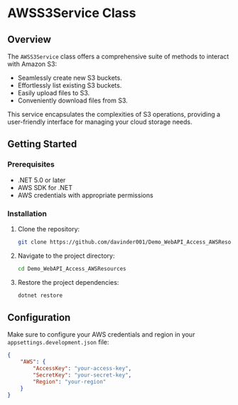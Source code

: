 # AWSS3Service Class

## Overview
The `AWSS3Service` class offers a comprehensive suite of methods to interact with Amazon S3:
- Seamlessly create new S3 buckets.
- Effortlessly list existing S3 buckets.
- Easily upload files to S3.
- Conveniently download files from S3.

This service encapsulates the complexities of S3 operations, providing a user-friendly interface for managing your cloud storage needs.


## Getting Started

### Prerequisites
- .NET 5.0 or later
- AWS SDK for .NET
- AWS credentials with appropriate permissions

### Installation
1. Clone the repository:
    ```sh
    git clone https://github.com/davinder001/Demo_WebAPI_Access_AWSResources
    ```
2. Navigate to the project directory:
    ```sh
    cd Demo_WebAPI_Access_AWSResources
    ```
3. Restore the project dependencies:
    ```sh
    dotnet restore
    ```

## Configuration
Make sure to configure your AWS credentials and region in your `appsettings.development.json` file:

```json
{
    "AWS": {
        "AccessKey": "your-access-key",
        "SecretKey": "your-secret-key",
        "Region": "your-region"
    }
}
